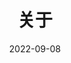 ---
title: 关于
date: 2022-09-08
description: 关于作者的介绍
sidebar: auto
sidebarDepth: 2
permalink: /about.html
layout: About

tagline: 
bgImage: /bgImage/image03.jpg
bgImageStyle: {
height: '350px',
color: '#fff'
}
---